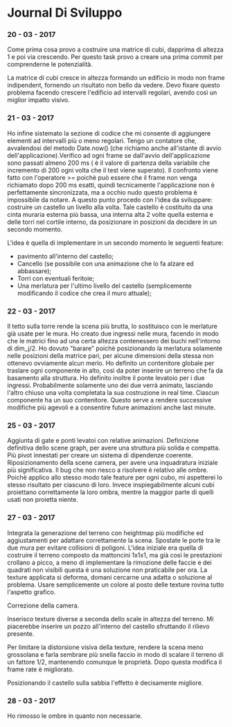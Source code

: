 # Journal Di Sviluppo #

### 20 - 03 - 2017 ###

Come prima cosa provo a costruire una matrice di cubi, dapprima di altezza 1 e poi via crescendo. Per questo task provo a creare una prima commit per comprenderne le potenzialità.

La matrice di cubi cresce in altezza formando un edificio in modo non frame indipendent, fornendo un risultato non bello da vedere. Devo fixare questo problema facendo crescere l'edificio ad intervalli regolari, avendo così un miglior impatto visivo.

### 21 - 03 - 2017 ###

Ho infine sistemato la sezione di codice che mi consente di aggiungere elementi ad intervalli più o meno regolari. Tengo un contatore che, avvalendosi del metodo Date.now() (che richiamo anche all'istante di avvio dell'applicazione).Verifico ad ogni frame se dall'avvio dell'applicazione sono passati almeno 200 ms ( è il valore di partenza della variabile che incremento di 200 ogni volta che il test viene superato). Il confronto viene fatto con l'operatore >= poichè può essere che il frame non venga richiamato dopo 200 ms esatti, quindi tecnicamente l'applicazione non è perfettamente sincronizzata, ma a occhio nudo questo problema è impossibile da notare.
A questo punto procedo con l'idea da sviluppare: costruire un castello un livello alla volta.
Tale castello è costituito da una cinta muraria esterna più bassa, una interna alta 2 volte quella esterna e delle torri nel cortile interno, da posizionare in posizioni da decidere in un secondo momento.

L'idea è quella di implementare in un secondo momento le seguenti feature:
- pavimento all'interno del castello;
- Cancello (se possibile con una animazione che lo fa alzare ed abbassare);
- Torri con eventuali feritoie;
- Una merlatura per l'ultimo livello del castello (semplicemente modificando il codice che crea il muro attuale);

### 22 - 03 - 2017 ###
Il tetto sulla torre rende la scena più brutta, lo sostituisco con le merlature già usate per le mura. Ho creato due ingressi nelle mura, facendo in modo che le matrici fino ad una certa altezza contenessero dei buchi nell'intorno di dim_j/2. Ho dovuto "barare" poichè posizionando la merlatura solamente nelle posizioni della matrice pari, per alcune dimensioni della stessa non ottenevo ovviamente alcun merlo.
Ho definito un contenitore globale per traslare ogni componente in alto, così da poter inserire un terreno che fa da basamento alla struttura.
Ho definito inoltre il ponte levatoio per i due ingressi. Probabilmente solamente uno dei due verrà animato, lasciando l'altro chiuso una volta completata la sua costruzione in real time.
Ciascun componente ha un suo contenitore. Questo serve a rendere successive modifiche più agevoli e a consentire future animazioni anche last minute.

### 25 - 03 - 2017 ###
Aggiunta di gate e ponti levatoi con relative animazioni.
Definizione definitiva dello scene graph, per avere una struttura più solida e compatta. Più pivot innestati per creare un sistema di dipendenze coerente.
Riposizionamento della scene camera, per avere una inquadratura iniziale più significativa.
Il bug che non riesco a risolvere è relativo alle ombre. Poichè applico allo stesso modo tale feature per ogni cubo, mi aspetterei lo stesso risultato per ciascuno di loro. Invece inspiegabilmente alcuni cubi proiettano correttamente la loro ombra, mentre la maggior parte di quelli usati non proietta niente.

### 27 - 03 - 2017 ###
Integrata la generazione del terreno con heightmap più modifiche ed aggiustamenti per adattare correttamente la scena.
Spostate le porte tra le due mura per evitare collisioni di poligoni.
L'idea iniziale era quella di costruire il terreno composto da mattoncini 1x1x1, ma già così le prestazioni crollano a picco, a meno di implementare la rimozione delle faccie e dei quadrati non visibili questa è una soluzione non praticabile per ora.
La texture applicata si deforma, domani cercarne una adatta o soluzione al problema. Usare semplicemente un colore al posto delle texture rovina tutto l'aspetto grafico.

Correzione della camera.

Inserisco texture diverse a seconda dello scale in altezza del terreno. Mi piacerebbe inserire un pozzo all'interno del castello sfruttando il rilievo presente.

Per limitare la distorsione visiva della texture, rendere la scena meno grossolana e farla sembrare più snella faccio in modo di scalare il terreno di un fattore 1/2, mantenendo comunque le proprietà. Dopo questa modifica il frame rate è migliorato.

Posizionando il castello sulla sabbia l'effetto è decisamente migliore.

### 28 - 03 - 2017 ###

Ho rimosso le ombre in quanto non necessarie.
